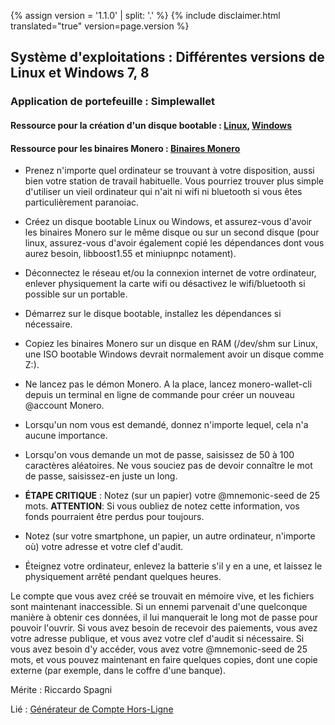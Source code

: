 {% assign version = '1.1.0' | split: '.' %}
{% include disclaimer.html translated="true" version=page.version %}
## Système d'exploitations : Différentes versions de Linux et Windows 7, 8

### Application de portefeuille : Simplewallet

#### Ressource pour la création d'un disque bootable : [Linux](http://www.pendrivelinux.com/), [Windows](https://www.microsoft.com/en-us/download/windows-usb-dvd-download-tool)

#### Ressource pour les binaires Monero : [Binaires Monero](https://getmonero.org/downloads/)

- Prenez n'importe quel ordinateur se trouvant à votre disposition, aussi bien votre station de travail habituelle. Vous pourriez trouver plus simple d'utiliser un vieil ordinateur qui n'ait ni wifi ni bluetooth si vous êtes particulièrement paranoiac.

- Créez un disque bootable Linux ou Windows, et assurez-vous d'avoir les binaires Monero sur le même disque ou sur un second disque (pour linux, assurez-vous d'avoir également copié les dépendances dont vous aurez besoin, libboost1.55 et miniupnpc notament).

- Déconnectez le réseau et/ou la connexion internet de votre ordinateur, enlever physiquement la carte wifi ou désactivez le wifi/bluetooth si possible sur un portable.

- Démarrez sur le disque bootable, installez les dépendances si nécessaire.

- Copiez les binaires Monero sur un disque en RAM (/dev/shm sur Linux, une ISO bootable Windows devrait normalement avoir un disque comme Z:).

- Ne lancez pas le démon Monero. A la place, lancez monero-wallet-cli depuis un terminal en ligne de commande pour créer un nouveau @account Monero.

- Lorsqu'un nom vous est demandé, donnez n'importe lequel, cela n'a aucune importance.

- Lorsqu'on vous demande un mot de passe, saisissez de 50 à 100 caractères aléatoires. Ne vous souciez pas de devoir connaître le mot de passe, saisissez-en juste un long.

- **ÉTAPE CRITIQUE** : Notez (sur un papier) votre @mnemonic-seed de 25 mots.
**ATTENTION**: Si vous oubliez de notez cette information, vos fonds pourraient être perdus pour toujours.

- Notez (sur votre smartphone, un papier, un autre ordinateur, n'importe où) votre adresse et votre clef d'audit.

- Éteignez votre ordinateur, enlevez la batterie s'il y en a une, et laissez le physiquement arrêté pendant quelques heures.

Le compte que vous avez créé se trouvait en mémoire vive, et les fichiers sont maintenant inaccessible. Si un ennemi parvenait d'une quelconque manière à obtenir ces données, il lui manquerait le long mot de passe pour pouvoir l'ouvrir. Si vous avez besoin de recevoir des paiements, vous avez votre adresse publique, et vous avez votre clef d'audit si nécessaire. Si vous avez besoin d'y accéder, vous avez votre @mnemonic-seed de 25 mots, et vous pouvez maintenant en faire quelques copies, dont une copie externe (par exemple, dans le coffre d'une banque).

Mérite :  Riccardo Spagni

Lié : [Générateur de Compte Hors-Ligne](http://moneroaddress.org/)
